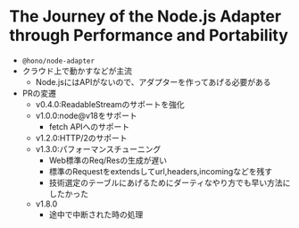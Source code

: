 # The Journey of the Node.js Adapter through Performance and Portability

- `@hono/node-adapter`
- クラウド上で動かすなどが主流
  - Node.jsにはAPIがないので、アダプターを作ってあげる必要がある
- PRの変遷
  - v0.4.0:ReadableStreamのサポートを強化
  - v1.0.0:node@v18をサポート
    - fetch APIへのサポート
  - v1.2.0:HTTP/2のサポート
  - v1.3.0:パフォーマンスチューニング
    - Web標準のReq/Resの生成が遅い
    - 標準のRequestをextendsしてurl,headers,incomingなどを残す
    - 技術選定のテーブルにあげるためにダーティなやり方でも早い方法にしたかった
  - v1.8.0
    - 途中で中断された時の処理

